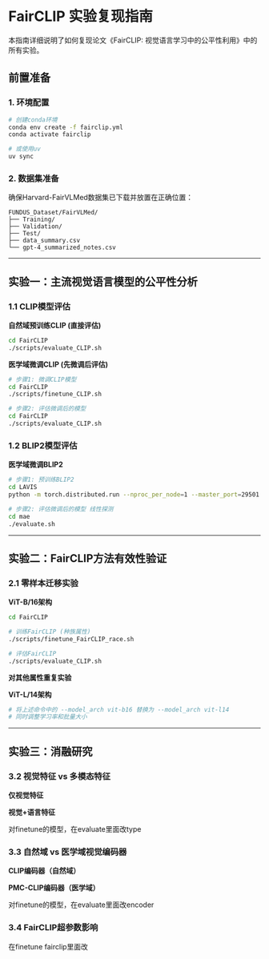 # FairCLIP 实验复现指南

本指南详细说明了如何复现论文《FairCLIP: 视觉语言学习中的公平性利用》中的所有实验。

## 前置准备

### 1. 环境配置
```bash
# 创建conda环境
conda env create -f fairclip.yml
conda activate fairclip

# 或使用uv
uv sync
```

### 2. 数据集准备
确保Harvard-FairVLMed数据集已下载并放置在正确位置：
```
FUNDUS_Dataset/FairVLMed/
├── Training/
├── Validation/
├── Test/
├── data_summary.csv
└── gpt-4_summarized_notes.csv
```

---

## 实验一：主流视觉语言模型的公平性分析

### 1.1 CLIP模型评估

**自然域预训练CLIP (直接评估)**
```bash
cd FairCLIP
./scripts/evaluate_CLIP.sh

```

**医学域微调CLIP (先微调后评估)**
```bash
# 步骤1: 微调CLIP模型
cd FairCLIP
./scripts/finetune_CLIP.sh

# 步骤2: 评估微调后的模型
cd FairCLIP
./scripts/evaluate_CLIP.sh
```

### 1.2 BLIP2模型评估

**医学域微调BLIP2**
```bash
# 步骤1: 预训练BLIP2
cd LAVIS
python -m torch.distributed.run --nproc_per_node=1 --master_port=29501 train.py --cfg-path lavis/projects/blip2/train/pretrain_stage1.yaml

# 步骤2: 评估微调后的模型 线性探测
cd mae
./evaluate.sh
```

---

## 实验二：FairCLIP方法有效性验证

### 2.1 零样本迁移实验

**ViT-B/16架构**
```bash
cd FairCLIP

# 训练FairCLIP (种族属性)
./scripts/finetune_FairCLIP_race.sh

# 评估FairCLIP
./scripts/evaluate_CLIP.sh

```

**对其他属性重复实验**


**ViT-L/14架构**
```bash
# 将上述命令中的 --model_arch vit-b16 替换为 --model_arch vit-l14
# 同时调整学习率和批量大小
```


---

## 实验三：消融研究

### 3.2 视觉特征 vs 多模态特征

**仅视觉特征**


**视觉+语言特征**

对finetune的模型，在evaluate里面改type


### 3.3 自然域 vs 医学域视觉编码器

**CLIP编码器（自然域）**

**PMC-CLIP编码器（医学域）**

对finetune的模型，在evaluate里面改encoder

### 3.4 FairCLIP超参数影响

在finetune fairclip里面改
